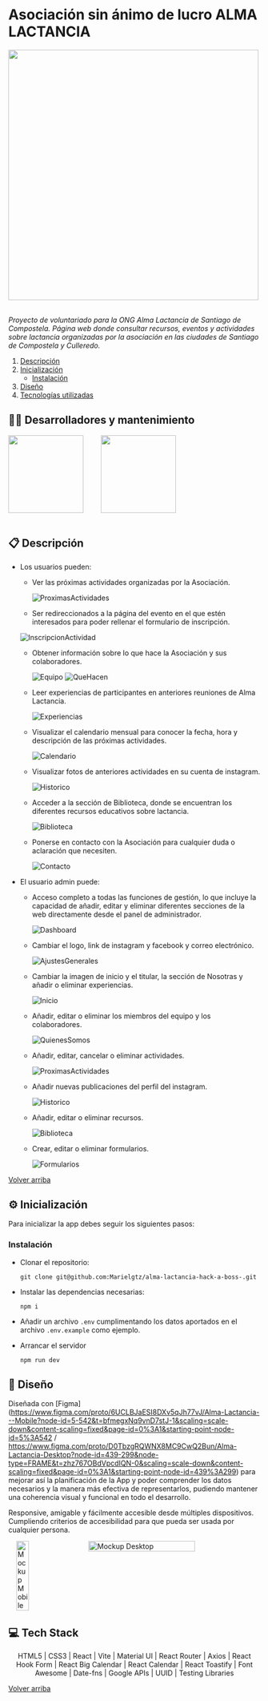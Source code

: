 # Asociación sin ánimo de lucro ALMA LACTANCIA

<div>
  <img src="./src/images/Logo_alma_lactancia.jpeg" width="500px"/>
</div>

<br/>

_Proyecto de voluntariado para la ONG Alma Lactancia de Santiago de Compostela.
Página web donde consultar recursos, eventos y actividades sobre lactancia organizadas por la asociación en las ciudades de Santiago de Compostela y Culleredo._

<ol id='menu'>
  <li>
    <a href='#📋-descripción'>Descripción</a>
  </li>
  <li>
    <a href="#⚙-inicialización">Inicialización</a>
    <ul>
      <li><a href='#instalación'>Instalación</a></li>
    </ul>
  </li>
  <li>
    <a href="#🎨-diseño">Diseño</a>
  </li>
  <li>
    <a href="#💻-tech-stack">Tecnologías utilizadas</a>
  </li>
</ol>

## 👩‍💻 Desarrolladores y mantenimiento

<div style="display: flex; gap: 35px;">
  <a href="https://github.com/GuillermoGCP"><img src="https://i.postimg.cc/c6dt3Zgn/temp-Imagey2jor-L.png" width="150" height="155" /></a>
  <a href="https://github.com/helenartola"><img src="https://i.postimg.cc/PNKpzcYF/temp-Images2-BNXh.png" width="150" height="155" /></a>
</div>

<br/>

## 📋 Descripción

- Los usuarios pueden:

  - Ver las próximas actividades organizadas por la Asociación.

    ![ProximasActividades](./src/images/próximas-actividades.png)

  - Ser redireccionados a la página del evento en el que estén interesados para poder rellenar el formulario de inscripción.

  ![InscripcionActividad](./src/images/Inscripción-Actividad.png)

  - Obtener información sobre lo que hace la Asociación y sus colaboradores.

    ![Equipo](./src/images/Equipo.png)
    ![QueHacen](./src/images/QueHacen.png)

  - Leer experiencias de participantes en anteriores reuniones de Alma Lactancia.

    ![Experiencias](./src/images/Experiencias.png)

  - Visualizar el calendario mensual para conocer la fecha, hora y descripción de las próximas actividades.

    ![Calendario](./src/images/Calendario.png)

  - Visualizar fotos de anteriores actividades en su cuenta de instagram.

    ![Historico](./src/images/Histórico.png)

  - Acceder a la sección de Biblioteca, donde se encuentran los diferentes recursos educativos sobre lactancia.

    ![Biblioteca](./src/images/Biblioteca.png)

  - Ponerse en contacto con la Asociación para cualquier duda o aclaración que necesiten.

    ![Contacto](./src/images/Contacto.png)

- El usuario admin puede:

  - Acceso completo a todas las funciones de gestión, lo que incluye la capacidad de añadir, editar y eliminar diferentes secciones de la web directamente desde el panel de administrador.

    ![Dashboard](./src/images/Dashboard.png)

  - Cambiar el logo, link de instagram y facebook y correo electrónico.

    ![AjustesGenerales](./src/images/ajustes-generales.png)

  - Cambiar la imagen de inicio y el titular, la sección de Nosotras y añadir o eliminar experiencias.

    ![Inicio](./src/images/Inicio.png)

  - Añadir, editar o eliminar los miembros del equipo y los colaboradores.

    ![QuienesSomos](./src/images/quienes-somos.png)

  - Añadir, editar, cancelar o eliminar actividades.

    ![ProximasActividades](./src/images/proximas-actividades.png)

  - Añadir nuevas publicaciones del perfil del instagram.

    ![Historico](./src/images/Historico.png)

  - Añadir, editar o eliminar recursos.

    ![Biblioteca](./src/images/Biblioteca1.png)

  - Crear, editar o eliminar formularios.

    ![Formularios](./src/images/Formularios.png)

<a href="#menu">Volver arriba</a>

## ⚙ Inicialización

Para inicializar la app debes seguir los siguientes pasos:

### Instalación

- Clonar el repositorio:

  ```
  git clone git@github.com:Marielgtz/alma-lactancia-hack-a-boss-.git
  ```

- Instalar las dependencias necesarias:

  ```
  npm i
  ```

- Añadir un archivo `.env` cumplimentando los datos aportados en el archivo `.env.example` como ejemplo.

- Arrancar el servidor

  ```
  npm run dev
  ```

## 🎨 Diseño

Diseñada con [Figma](https://www.figma.com/proto/6UCLBJaESI8DXv5qJh77vJ/Alma-Lactancia---Mobile?node-id=5-542&t=bfmegxNq9vnD7stJ-1&scaling=scale-down&content-scaling=fixed&page-id=0%3A1&starting-point-node-id=5%3A542 / https://www.figma.com/proto/D0TbzgRQWNX8MC9CwQ2Bun/Alma-Lactancia-Desktop?node-id=439-299&node-type=FRAME&t=zhz767OBdVpcdIQN-0&scaling=scale-down&content-scaling=fixed&page-id=0%3A1&starting-point-node-id=439%3A299) para mejorar así la planificación de la App y poder comprender los datos necesarios y la manera más efectiva de representarlos, pudiendo mantener una coherencia visual y funcional en todo el desarrollo.

Responsive, amigable y fácilmente accesible desde múltiples dispositivos. Cumpliendo criterios de accesibilidad para que pueda ser usada por cualquier persona.

<div style="display: flex; justify-content: space-around;">
  <img src="./src/images/Mockup-mobile.png" alt="Mockup Mobile" style="width: 22%;"/>
  <img src="./src/images/Mockup-desktop.png" alt="Mockup Desktop" style="width: 65%;"/>
</div>

## 💻 Tech Stack

<div align="center">

HTML5 | CSS3 | React | Vite | Material UI | React Router | Axios | React Hook Form | React Big Calendar | React Calendar | React Toastify | Font Awesome | Date-fns | Google APIs | UUID | Testing Libraries

</div>

<a href="#menu">Volver arriba</a>
